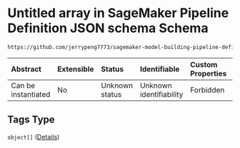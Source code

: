 # Untitled array in SageMaker Pipeline Definition JSON schema Schema

```txt
https://github.com/jerrypeng7773/sagemaker-model-building-pipeline-definition-JSON-schema/schema/#/definitions/TrainingStep/properties/Arguments/properties/Tags
```



| Abstract            | Extensible | Status         | Identifiable            | Custom Properties | Additional Properties | Access Restrictions | Defined In                                                                                           |
| :------------------ | :--------- | :------------- | :---------------------- | :---------------- | :-------------------- | :------------------ | :--------------------------------------------------------------------------------------------------- |
| Can be instantiated | No         | Unknown status | Unknown identifiability | Forbidden         | Allowed               | none                | [pipeline-definition.schema.json*](../../out/pipeline-definition.schema.json "open original schema") |

## Tags Type

`object[]` ([Details](pipeline-definition-definitions-trainingstep-properties-arguments-properties-tags-items.md))
